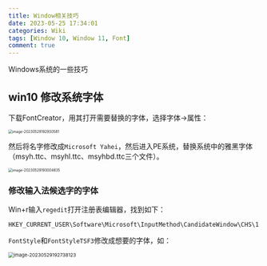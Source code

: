 ```yaml
---
title: Window相关技巧
date: 2023-05-25 17:34:01
categories: Wiki
tags: [Window 10, Window 11, Font]
comment: true
---
```


Windows系统的一些技巧

<!--more-->

## win10 修改系统字体

下载FontCreator，用其打开需要替换的字体，选择字体->属性：

<img src="https://cdn.jsdelivr.net/gh/Dionysen/BlogCDN@main/img/image-20230529192930581.png" alt="image-20230529192930581" style="zoom:50%;" />

然后将名字修改成`Microsoft Yahei`，然后进入PE系统，替换系统中的雅黑字体（msyh.ttc、msyhl.ttc、msyhbd.ttc三个文件）。

<img src="https://cdn.jsdelivr.net/gh/Dionysen/BlogCDN@main/img/image-20230529193004835.png" alt="image-20230529193004835" style="zoom:50%;" />

### 修改输入法候选字的字体

Win+r输入`regedit`打开注册表编辑器，找到如下：

```
HKEY_CURRENT_USER\Software\Microsoft\InputMethod\CandidateWindow\CHS\1
```

`FontStyle`和`FontStyleTSF3`修改成想要的字体，如：

<img src="https://cdn.jsdelivr.net/gh/Dionysen/BlogCDN@main/img/image-20230529192738123.png" alt="image-20230529192738123" style="zoom:67%;" />